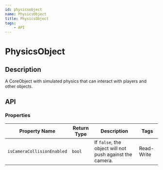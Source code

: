 ```yaml
---
id: physicsobject
name: PhysicsObject
title: PhysicsObject
tags:
    - API
---
```


# PhysicsObject

## Description

A CoreObject with simulated physics that can interact with players and other objects.

## API

### Properties

| Property Name | Return Type | Description | Tags |
| -------- | ----------- | ----------- | ---- |
| `isCameraCollisionEnabled` | `bool` | If `false`, the object will not push against the camera. | Read-Write |
